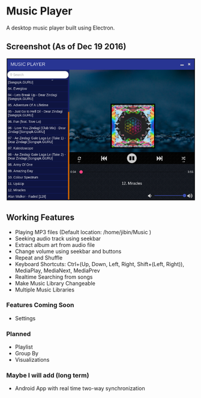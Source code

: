# Music Player
A desktop music player built using Electron.

## Screenshot (As of Dec 19 2016)
![Screenshot](https://github.com/jazzyarchitects/electron-music-player/blob/master/images/dec19.png)

## Working Features
* Playing MP3 files (Default location: /home/jibin/Music )
* Seeking audio track using seekbar
* Extract album art from audio file
* Change volume using seekbar and buttons
* Repeat and Shuffle
* Keyboard Shortcuts: Ctrl+(Up, Down, Left, Right, Shift+(Left, Right)), MediaPlay, MediaNext, MediaPrev
* Realtime Searching from songs
* Make Music Library Changeable
* Multiple Music Libraries

### Features Coming Soon
* Settings

### Planned
* Playlist
* Group By
* Visualizations

### Maybe I will add (long term)
* Android App with real time two-way synchronization
